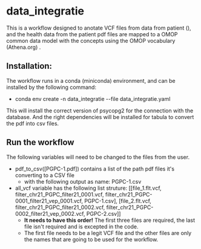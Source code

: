 # data_integratie
This is a workflow designed to anotate VCF files from data from patient (), and the health data from the patient pdf files are mapped to a OMOP common data model with the concepts using the OMOP vocabulary (Athena.org) .  

## Installation:
The workflow runs in a conda (miniconda) environment, and can be installed by the following command:
- conda env create -n data_integratie --file data_integratie.yaml

This will install the correct version of psycopg2 for the connection with the database. And the right dependencies will be installed for tabula to convert the pdf into csv files.

## Run the workflow
The following variables will need to be changed to the files from the user.
- pdf_to_csv([PGPC-1.pdf]) contains a list of the path pdf files it's converting to a CSV file
    - with the following output as name: PGPC-1.csv
- all_vcf variable has the following list struture:
[[file_1.flt.vcf, filter_chr21_PGPC_filter21_0001.vcf, filter_chr21_PGPC-0001_filter21_vep_0001.vcf, PGPC-1.csv], [file_2.flt.vcf, filter_chr21_PGPC_filter21_0002.vcf, filter_chr21_PGPC-0002_filter21_vep_0002.vcf, PGPC-2.csv]]
    - **It needs to have this order!** The first three files are required, the last file isn't required and is excepted in the code.
    - The first file needs to be a legit VCF file and the other files are only the names that are going to be used for the workflow.

